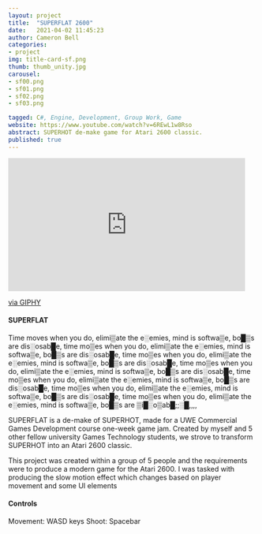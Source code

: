 ```yaml
---
layout: project
title:  "SUPERFLAT 2600"
date:   2021-04-02 11:45:23
author: Cameron Bell
categories:
- project
img: title-card-sf.png
thumb: thumb_unity.jpg
carousel:
- sf00.png
- sf01.png
- sf02.png
- sf03.png

tagged: C#, Engine, Development, Group Work, Game
website: https://www.youtube.com/watch?v=6REwL1w8Rso
abstract: SUPERHOT de-make game for Atari 2600 classic. 
published: true
---
```

<iframe src="https://giphy.com/embed/DRmAOyZCCzcyNaJ2GN" width="480" height="270" frameBorder="0" class="giphy-embed" allowFullScreen></iframe><p><a href="https://giphy.com/gifs/DRmAOyZCCzcyNaJ2GN">via GIPHY</a></p>

#### SUPERFLAT
Time moves when you do, elimi▒ate the e░emies, mind is softwa▒e, bo█▒s are dis░osab█e, time mo▒es when you do, elimi▒ate the e░emies, mind is softwa▒e, bo█▒s are dis░osab█e, time mo▒es when you do, elimi▒ate the e░emies, mind is softwa▒e, bo█▒s are dis░osab█e, time mo▒es when you do, elimi▒ate the e░emies, mind is softwa▒e, bo█▒s are dis░osab█e, time mo▒es when you do, elimi▒ate the e░emies, mind is softwa▒e, bo█▒s are dis░osab█e, time mo▒es when you do, elimi▒ate the e░emies, mind is softwa▒e, bo█▒s are dis░osab█e, time mo▒es when you do, elimi▒ate the e░emies, mind is softwa▒e, bo█▒s are ▒i█░o▒ab█;;░█,,,,

SUPERFLAT is a de-make of SUPERHOT, made for a UWE Commercial Games Development course one-week game jam. Created by myself and 5 other fellow university Games Technology students, we strove to transform SUPERHOT into an Atari 2600 classic.

This project was created within a group of 5 people and the requirements were to produce a modern game for the Atari 2600.
I was tasked with producing the slow motion effect which changes based on player movement and some UI elements
#### Controls
Movement: WASD keys
Shoot: Spacebar

